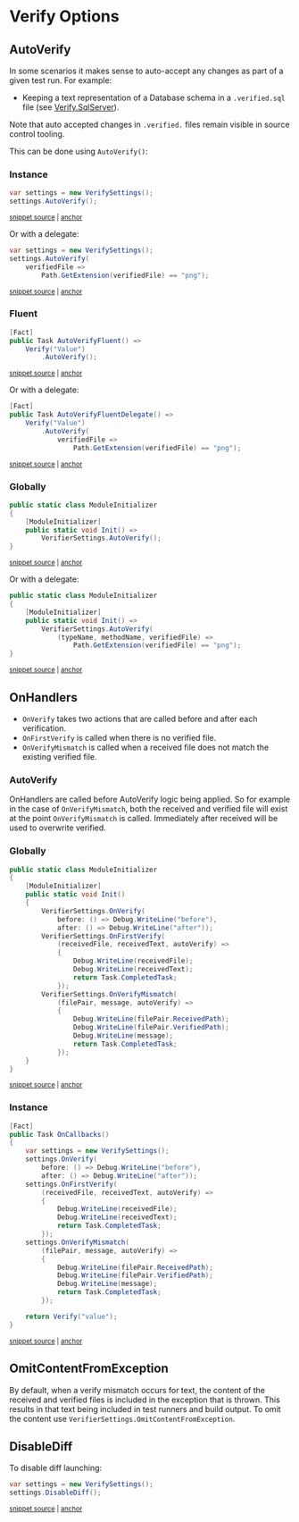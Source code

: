 <!--
GENERATED FILE - DO NOT EDIT
This file was generated by [MarkdownSnippets](https://github.com/SimonCropp/MarkdownSnippets).
Source File: /docs/mdsource/verify-options.source.md
To change this file edit the source file and then run MarkdownSnippets.
-->

# Verify Options


## AutoVerify

In some scenarios it makes sense to auto-accept any changes as part of a given test run. For example:

 * Keeping a text representation of a Database schema in a `.verified.sql` file (see [Verify.SqlServer](https://github.com/VerifyTests/Verify.SqlServer)).

Note that auto accepted changes in `.verified.` files remain visible in source control tooling.

This can be done using `AutoVerify()`:


### Instance

<!-- snippet: AutoVerify -->
<a id='snippet-AutoVerify'></a>
```cs
var settings = new VerifySettings();
settings.AutoVerify();
```
<sup><a href='/src/Verify.Tests/Snippets/Snippets.cs#L64-L69' title='Snippet source file'>snippet source</a> | <a href='#snippet-AutoVerify' title='Start of snippet'>anchor</a></sup>
<!-- endSnippet -->

Or with a delegate:

<!-- snippet: AutoVerifyDelegate -->
<a id='snippet-AutoVerifyDelegate'></a>
```cs
var settings = new VerifySettings();
settings.AutoVerify(
    verifiedFile =>
        Path.GetExtension(verifiedFile) == "png");
```
<sup><a href='/src/Verify.Tests/Snippets/Snippets.cs#L74-L81' title='Snippet source file'>snippet source</a> | <a href='#snippet-AutoVerifyDelegate' title='Start of snippet'>anchor</a></sup>
<!-- endSnippet -->


### Fluent

<!-- snippet: AutoVerifyFluent -->
<a id='snippet-AutoVerifyFluent'></a>
```cs
[Fact]
public Task AutoVerifyFluent() =>
    Verify("Value")
        .AutoVerify();
```
<sup><a href='/src/Verify.Tests/Snippets/Snippets.cs#L84-L91' title='Snippet source file'>snippet source</a> | <a href='#snippet-AutoVerifyFluent' title='Start of snippet'>anchor</a></sup>
<!-- endSnippet -->

Or with a delegate:

<!-- snippet: AutoVerifyFluentDelegate -->
<a id='snippet-AutoVerifyFluentDelegate'></a>
```cs
[Fact]
public Task AutoVerifyFluentDelegate() =>
    Verify("Value")
        .AutoVerify(
            verifiedFile =>
                Path.GetExtension(verifiedFile) == "png");
```
<sup><a href='/src/Verify.Tests/Snippets/Snippets.cs#L93-L102' title='Snippet source file'>snippet source</a> | <a href='#snippet-AutoVerifyFluentDelegate' title='Start of snippet'>anchor</a></sup>
<!-- endSnippet -->


### Globally

<!-- snippet: StaticAutoVerify -->
<a id='snippet-StaticAutoVerify'></a>
```cs
public static class ModuleInitializer
{
    [ModuleInitializer]
    public static void Init() =>
        VerifierSettings.AutoVerify();
}
```
<sup><a href='/src/ModuleInitDocs/AutoVerify.cs#L3-L12' title='Snippet source file'>snippet source</a> | <a href='#snippet-StaticAutoVerify' title='Start of snippet'>anchor</a></sup>
<!-- endSnippet -->

Or with a delegate:

<!-- snippet: StaticAutoVerifyDelegate -->
<a id='snippet-StaticAutoVerifyDelegate'></a>
```cs
public static class ModuleInitializer
{
    [ModuleInitializer]
    public static void Init() =>
        VerifierSettings.AutoVerify(
            (typeName, methodName, verifiedFile) =>
                Path.GetExtension(verifiedFile) == "png");
}
```
<sup><a href='/src/ModuleInitDocs/AutoVerifyDelegate.cs#L4-L15' title='Snippet source file'>snippet source</a> | <a href='#snippet-StaticAutoVerifyDelegate' title='Start of snippet'>anchor</a></sup>
<!-- endSnippet -->


## OnHandlers

 * `OnVerify` takes two actions that are called before and after each verification.
 * `OnFirstVerify` is called when there is no verified file.
 * `OnVerifyMismatch` is called when a received file does not match the existing verified file.


### AutoVerify

OnHandlers are called before AutoVerify logic being applied. So for example in the case of `OnVerifyMismatch`, both the received and verified file will exist at the point `OnVerifyMismatch` is called. Immediately after received will be used to overwrite verified.



### Globally

<!-- snippet: OnStaticHandlers -->
<a id='snippet-OnStaticHandlers'></a>
```cs
public static class ModuleInitializer
{
    [ModuleInitializer]
    public static void Init()
    {
        VerifierSettings.OnVerify(
            before: () => Debug.WriteLine("before"),
            after: () => Debug.WriteLine("after"));
        VerifierSettings.OnFirstVerify(
            (receivedFile, receivedText, autoVerify) =>
            {
                Debug.WriteLine(receivedFile);
                Debug.WriteLine(receivedText);
                return Task.CompletedTask;
            });
        VerifierSettings.OnVerifyMismatch(
            (filePair, message, autoVerify) =>
            {
                Debug.WriteLine(filePair.ReceivedPath);
                Debug.WriteLine(filePair.VerifiedPath);
                Debug.WriteLine(message);
                return Task.CompletedTask;
            });
    }
}
```
<sup><a href='/src/ModuleInitDocs/OnHandlers.cs#L4-L32' title='Snippet source file'>snippet source</a> | <a href='#snippet-OnStaticHandlers' title='Start of snippet'>anchor</a></sup>
<!-- endSnippet -->


### Instance

<!-- snippet: OnInstanceHandlers -->
<a id='snippet-OnInstanceHandlers'></a>
```cs
[Fact]
public Task OnCallbacks()
{
    var settings = new VerifySettings();
    settings.OnVerify(
        before: () => Debug.WriteLine("before"),
        after: () => Debug.WriteLine("after"));
    settings.OnFirstVerify(
        (receivedFile, receivedText, autoVerify) =>
        {
            Debug.WriteLine(receivedFile);
            Debug.WriteLine(receivedText);
            return Task.CompletedTask;
        });
    settings.OnVerifyMismatch(
        (filePair, message, autoVerify) =>
        {
            Debug.WriteLine(filePair.ReceivedPath);
            Debug.WriteLine(filePair.VerifiedPath);
            Debug.WriteLine(message);
            return Task.CompletedTask;
        });

    return Verify("value");
}
```
<sup><a href='/src/Verify.Tests/Tests.cs#L124-L152' title='Snippet source file'>snippet source</a> | <a href='#snippet-OnInstanceHandlers' title='Start of snippet'>anchor</a></sup>
<!-- endSnippet -->


## OmitContentFromException

By default, when a verify mismatch occurs for text, the content of the received and verified files is included in the exception that is thrown. This results in that text being included in test runners and build output. To omit the content use `VerifierSettings.OmitContentFromException`.


## DisableDiff

To disable diff launching:

<!-- snippet: DisableDiff -->
<a id='snippet-DisableDiff'></a>
```cs
var settings = new VerifySettings();
settings.DisableDiff();
```
<sup><a href='/src/Verify.Tests/Snippets/Snippets.cs#L106-L111' title='Snippet source file'>snippet source</a> | <a href='#snippet-DisableDiff' title='Start of snippet'>anchor</a></sup>
<!-- endSnippet -->
